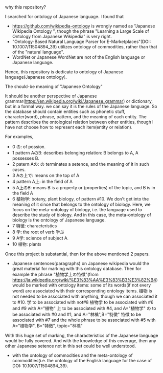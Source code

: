 
why this repository?

I searched for ontology of Japanese language. I found that
* https://github.com/wikipedia-ontology is wrongly named as "Japanese Wikipedia Ontology
", though the phrase "Learning a Large Scale of Ontology from Japanese Wikipedia" is very right.
* "Ontology-Based Natural Language Parser for E-Marketplaces"(DOI: 10.1007/11504894_39) utilizes ontology of commodities, rather than that of the "natural language".
* WordNet or Japanese WordNet are not of the English language or Japanese language.

Hence, this repository is dedicate to ontology of Japanese language(Japanese ontology).

The should-be meaning of "Japanese Ontology"

It should be another perspective of Japanese grammar(https://en.wikipedia.org/wiki/Japanese_grammar) or dictionary, but in a formal way.
we can say it is the rules of the Japanese language.
So the database should contain entities such as phonetic stuff, character(word), phrase, pattern, and the meaning of each entity.
The pattern describes the ontological relation between other entities, though I have not choose how to represent each item(entity or relation).

For examples, 
* 0 の: of possion.
* 1 pattern AのB: describes belonging relation: B belongs to A, A possesses B.
* 2 patern Aの: の terminates a setence, and the meaning of it in such cases.
* 3 Aの上で: means on the top of A
* 4 pattern A上: in the field of A
* 5 A上のB: means B is a property or (properties) of the topic, and B is in the field A
* 6 植物学: botany, plant biology, of pattern #10. We don't get into the meaning of it since that belongs to the ontology of biology. Here, we focus on the meta-ontology of biology, i.e. the language used to describe the study of biology. And in this case, the meta-ontology of biology is the ontology of Japanese language.
* 7 特徴: characteristics
* 8 学: the root of verb 学ぶ
* 9 A学: science of subject A.
* 10 植物: plants

Once this project is substantial, then for the above mentioned 2 papers.
* Japanese sentences(paragraphs) on Japanese wikipedia would the great material for marking with this ontology database.
Then for example the phrase "植物学上の特徴"(from https://ja.wikipedia.org/wiki/%E3%83%AA%E3%83%B3%E3%82%B4) would be marked with ontology items:
some of its words(if not every word) are associated with their corresponding ontology items.
植物 is not needed to be associated with anything, though we can associated it to #10.
学 to be associated with not#8
植物学 to be associated with #6 and #9 with A="植物"
上  to be associated with #4, and A="植物学"
の  to be associated with #0 and #1, and A="林檎",B="特徴"
特徴 to be associated with #7
and the whole phrase to be associated with #5 with A="植物学", B="特徴", topic="林檎"

With this huge set of marking, the characteristics of the Japanese language would be fully covered. And with the knowledge of this coverage, then any other Japanese setence not in this set could be well understood.

* with the ontology of commodities and the meta-ontology of commodities(i.e. the ontology of the English language for the case of DOI: 10.1007/11504894_39).

